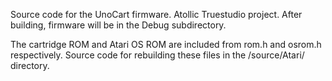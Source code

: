 Source code for the UnoCart firmware.
Atollic Truestudio project.
After building, firmware will be in the Debug subdirectory.

The cartridge ROM and Atari OS ROM are included from rom.h and osrom.h respectively.
Source code for rebuilding these files in the /source/Atari/ directory.
